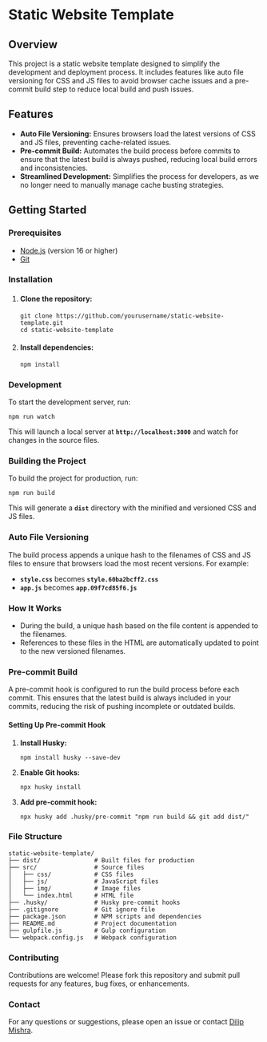 # Static Website Template
## Overview

This project is a static website template designed to simplify the development and deployment process. It includes features like auto file versioning for CSS and JS files to avoid browser cache issues and a pre-commit build step to reduce local build and push issues.

## Features
* **Auto File Versioning:** Ensures browsers load the latest versions of CSS and JS files, preventing cache-related issues.
* **Pre-commit Build:** Automates the build process before commits to ensure that the latest build is always pushed, reducing local build errors and inconsistencies.
* **Streamlined Development:** Simplifies the process for developers, as we no longer need to manually manage cache busting strategies.

## Getting Started
### Prerequisites
* [Node.js](https://nodejs.org/en) (version 16 or higher)
* [Git](https://git-scm.com/)

### Installation
1. #### Clone the repository:
   ```
   git clone https://github.com/yourusername/static-website-template.git
   cd static-website-template
   ```

2. #### Install dependencies:
   ```
   npm install
   ```
### Development
To start the development server, run:
   ```
   npm run watch
   ```
This will launch a local server at **`http://localhost:3000`** and watch for changes in the source files.

### Building the Project
To build the project for production, run:
```
npm run build
```
This will generate a **`dist`** directory with the minified and versioned CSS and JS files.

### Auto File Versioning
The build process appends a unique hash to the filenames of CSS and JS files to ensure that browsers load the most recent versions. For example:
* **`style.css`** becomes **`style.60ba2bcff2.css`**
* **`app.js`** becomes **`app.09f7cd85f6.js`**

### How It Works
* During the build, a unique hash based on the file content is appended to the filenames.
* References to these files in the HTML are automatically updated to point to the new versioned filenames.

### Pre-commit Build
A pre-commit hook is configured to run the build process before each commit. This ensures that the latest build is always included in your commits, reducing the risk of pushing incomplete or outdated builds.

#### Setting Up Pre-commit Hook
1. **Install Husky:**
   ```
   npm install husky --save-dev
   ```
2. **Enable Git hooks:**
   ```
   npx husky install
   ```
3. **Add pre-commit hook:**
   ```
   npx husky add .husky/pre-commit "npm run build && git add dist/"
   ```

### File Structure
```
static-website-template/
├── dist/               # Built files for production
├── src/                # Source files
│   ├── css/            # CSS files
│   ├── js/             # JavaScript files
│   ├── img/            # Image files
│   └── index.html      # HTML file
├── .husky/             # Husky pre-commit hooks
├── .gitignore          # Git ignore file
├── package.json        # NPM scripts and dependencies
├── README.md           # Project documentation
├── gulpfile.js         # Gulp configuration
└── webpack.config.js   # Webpack configuration
```

### Contributing
Contributions are welcome! Please fork this repository and submit pull requests for any features, bug fixes, or enhancements.

### Contact
For any questions or suggestions, please open an issue or contact [Dilip Mishra](mailto:dilip.mishra@bluestacks.com).
